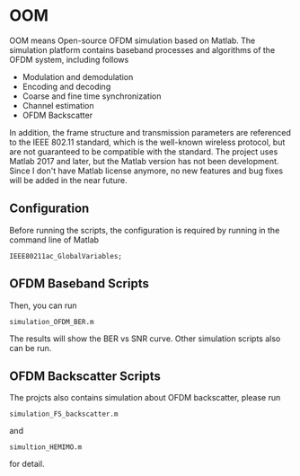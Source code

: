 # OOM

OOM means Open-source OFDM simulation based on Matlab.
The simulation platform contains baseband processes and algorithms of the OFDM system, including follows

- Modulation and demodulation
- Encoding and decoding
- Coarse and fine time synchronization
- Channel estimation
- OFDM Backscatter

In addition, the frame structure and transmission parameters are referenced to the IEEE 802.11 standard, which is the well-known wireless protocol, but are not guaranteed to be compatible with the standard.
The project uses Matlab 2017 and later, but the Matlab version has not been development.
Since I don't have Matlab license anymore, no new features and bug fixes will be added in the near future.

## Configuration

Before running the scripts, the configuration is required by running in the command line of Matlab

    IEEE80211ac_GlobalVariables;

## OFDM Baseband Scripts

Then, you can run 

    simulation_OFDM_BER.m

The results will show the BER vs SNR curve.
Other simulation scripts also can be run.

## OFDM Backscatter Scripts

The projcts also contains simulation about OFDM backscatter, please run

    simulation_FS_backscatter.m

and 

    simultion_HEMIMO.m

for detail.
